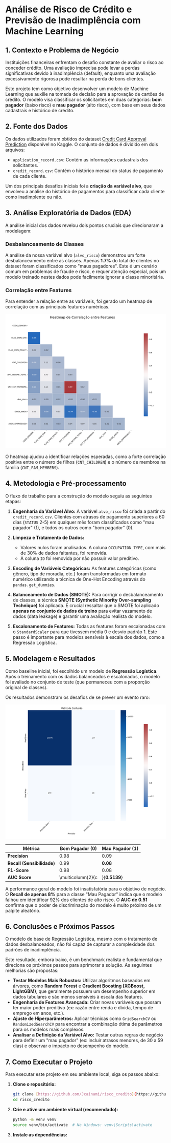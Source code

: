 # Análise de Risco de Crédito e Previsão de Inadimplência com Machine Learning

## 1. Contexto e Problema de Negócio

Instituições financeiras enfrentam o desafio constante de avaliar o risco ao conceder crédito. Uma avaliação imprecisa pode levar a perdas significativas devido à inadimplência (default), enquanto uma avaliação excessivamente rigorosa pode resultar na perda de bons clientes.

Este projeto tem como objetivo desenvolver um modelo de Machine Learning que auxilie na tomada de decisão para a aprovação de cartões de crédito. O modelo visa classificar os solicitantes em duas categorias: **bom pagador** (baixo risco) e **mau pagador** (alto risco), com base em seus dados cadastrais e histórico de crédito.

## 2. Fonte dos Dados

Os dados utilizados foram obtidos do dataset [Credit Card Approval Prediction](https://www.kaggle.com/datasets/rikdifos/credit-card-approval-prediction) disponível no Kaggle. O conjunto de dados é dividido em dois arquivos:

* `application_record.csv`: Contém as informações cadastrais dos solicitantes.
* `credit_record.csv`: Contém o histórico mensal do status de pagamento de cada cliente.

Um dos principais desafios iniciais foi a **criação da variável alvo**, que envolveu a análise do histórico de pagamentos para classificar cada cliente como inadimplente ou não.

## 3. Análise Exploratória de Dados (EDA)

A análise inicial dos dados revelou dois pontos cruciais que direcionaram a modelagem:

### Desbalanceamento de Classes

A análise da nossa variável alvo (`alvo_risco`) demonstrou um forte desbalanceamento entre as classes. Apenas **1.7%** do total de clientes no dataset foram classificados como "maus pagadores". Este é um cenário comum em problemas de fraude e risco, e requer atenção especial, pois um modelo treinado nestes dados pode facilmente ignorar a classe minoritária.

### Correlação entre Features

Para entender a relação entre as variáveis, foi gerado um heatmap de correlação com as principais features numéricas.

![Heatmap de Correlação](graficos/heatmap_correlacao.png)

O heatmap ajudou a identificar relações esperadas, como a forte correlação positiva entre o número de filhos (`CNT_CHILDREN`) e o número de membros na família (`CNT_FAM_MEMBERS`).

## 4. Metodologia e Pré-processamento

O fluxo de trabalho para a construção do modelo seguiu as seguintes etapas:

1.  **Engenharia da Variável Alvo:** A variável `alvo_risco` foi criada a partir do `credit_record.csv`. Clientes com atrasos de pagamento superiores a 60 dias (`STATUS` 2-5) em qualquer mês foram classificados como "mau pagador" (1), e todos os outros como "bom pagador" (0).

2.  **Limpeza e Tratamento de Dados:**
    * Valores nulos foram analisados. A coluna `OCCUPATION_TYPE`, com mais de 30% de dados faltantes, foi removida.
    * A coluna `ID` foi removida por não possuir valor preditivo.

3.  **Encoding de Variáveis Categóricas:** As features categóricas (como gênero, tipo de moradia, etc.) foram transformadas em formato numérico utilizando a técnica de One-Hot Encoding através do `pandas.get_dummies`.

4.  **Balanceamento de Dados (SMOTE):** Para corrigir o desbalanceamento de classes, a técnica **SMOTE (Synthetic Minority Over-sampling Technique)** foi aplicada. É crucial ressaltar que o SMOTE foi aplicado **apenas no conjunto de dados de treino** para evitar vazamento de dados (data leakage) e garantir uma avaliação realista do modelo.

5.  **Escalonamento de Features:** Todas as features foram escalonadas com o `StandardScaler` para que tivessem média 0 e desvio padrão 1. Este passo é importante para modelos sensíveis à escala dos dados, como a Regressão Logística.

## 5. Modelagem e Resultados

Como baseline inicial, foi escolhido um modelo de **Regressão Logística**. Após o treinamento com os dados balanceados e escalonados, o modelo foi avaliado no conjunto de teste (que permaneceu com a proporção original de classes).

Os resultados demonstram os desafios de se prever um evento raro:

![Matriz de Confusão](graficos/matriz_confusao_final.png)

| Métrica                 | Bom Pagador (0) | Mau Pagador (1) |
| ----------------------- | --------------- | --------------- |
| **Precision** | 0.98            | 0.09            |
| **Recall (Sensibilidade)** | 0.99            | **0.08** |
| **F1-Score** | 0.98            | 0.08            |
| **AUC Score** | \multicolumn{2}{c|}{**0.5139**}     |

A performance geral do modelo foi insatisfatória para o objetivo de negócio. O **Recall de apenas 8%** para a classe "Mau Pagador" indica que o modelo falhou em identificar 92% dos clientes de alto risco. O **AUC de 0.51** confirma que o poder de discriminação do modelo é muito próximo de um palpite aleatório.

## 6. Conclusões e Próximos Passos

O modelo de base de Regressão Logística, mesmo com o tratamento de dados desbalanceados, não foi capaz de capturar a complexidade dos padrões de inadimplência.

Este resultado, embora baixo, é um benchmark realista e fundamental que direciona os próximos passos para aprimorar a solução. As seguintes melhorias são propostas:

* **Testar Modelos Mais Robustos:** Utilizar algoritmos baseados em árvores, como **Random Forest** e **Gradient Boosting (XGBoost, LightGBM)**, que geralmente possuem um desempenho superior em dados tabulares e são menos sensíveis à escala das features.
* **Engenharia de Features Avançada:** Criar novas variáveis que possam ter maior poder preditivo (ex: razão entre renda e dívida, tempo de emprego em anos, etc.).
* **Ajuste de Hiperparâmetros:** Aplicar técnicas como `GridSearchCV` ou `RandomizedSearchCV` para encontrar a combinação ótima de parâmetros para os modelos mais complexos.
* **Analisar a Definição da Variável Alvo:** Testar outras regras de negócio para definir um "mau pagador" (ex: incluir atrasos menores, de 30 a 59 dias) e observar o impacto no desempenho do modelo.

## 7. Como Executar o Projeto

Para executar este projeto em seu ambiente local, siga os passos abaixo:

1.  **Clone o repositório:**
    ```bash
    git clone [https://github.com/Jcainami/risco_credito](https://github.com/Jcainami/risco_credito)
    cd risco_credito
    ```

2.  **Crie e ative um ambiente virtual (recomendado):**
    ```bash
    python -m venv venv
    source venv/bin/activate  # No Windows: venv\Scripts\activate
    ```

3.  **Instale as dependências:**